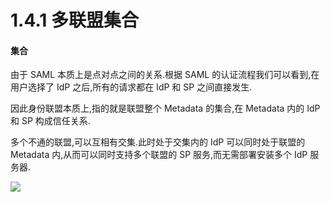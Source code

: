 # 1.4.1 多联盟集合

#### 集合
由于 SAML 本质上是点对点之间的关系.根据 SAML 的认证流程我们可以看到,在用户选择了 IdP 之后,所有的请求都在 IdP 和 SP 之间直接发生.

因此身份联盟本质上,指的就是联盟整个 Metadata 的集合,在 Metadata 内的 IdP 和 SP 构成信任关系.

多个不通的联盟,可以互相有交集.此时处于交集内的 IdP 可以同时处于联盟的 Metadata 内,从而可以同时支持多个联盟的 SP 服务,而无需部署安装多个 IdP 服务器.

![](https://eac.cloud.sh.edu.cn/images/federa.png)